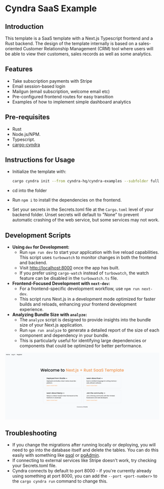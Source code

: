 # Cyndra SaaS Example

## Introduction

This template is a SaaS template with a Next.js Typescript frontend and a Rust backend.
The design of the template internally is based on a sales-oriented Customer Relationship Management (CRM) tool where
users will be able to view their customers, sales records as well as some analytics.

## Features

- Take subscription payments with Stripe
- Email session-based login
- Mailgun (email subscription, welcome email etc)
- Pre-configured frontend routes for easy transition
- Examples of how to implement simple dashboard analytics

## Pre-requisites

- Rust
- Node.js/NPM.
- Typescript.
- [cargo-cyndra](https://www.cyndra.rs)

## Instructions for Usage

- Initialize the template with:

    ```sh
    cargo cyndra init --from cyndra-hq/cyndra-examples --subfolder fullstack-templates/saas
    ```

- cd into the folder
- Run `npm i` to install the dependencies on the frontend.
- Set your secrets in the Secrets.toml file at the `Cargo.toml` level of your backend folder. Unset secrets will default
  to "None" to prevent automatic crashing of the web service, but some services may not work.

## Development Scripts

- **Using `dev` for Development:**
    - Run `npm run dev` to start your application with live reload capabilities. This script uses `turbowatch` to
      monitor changes in both the frontend and backend.
    - Visit [http://localhost:8000](http://localhost:8000) once the app has built.
    - If you prefer using `cargo-watch` instead of `turbowatch`, the watch feature can be disabled in
      the `turbowatch.ts` file.
- **Frontend-Focused Development with `next-dev`:**
    - For a frontend-specific development workflow, use `npm run next-dev`.
    - This script runs Next.js in a development mode optimized for faster builds and reloads, enhancing your frontend
      development experience.
- **Analyzing Bundle Size with `analyze`:**
    - The `analyze` script is designed to provide insights into the bundle size of your Next.js application.
    - Run `npm run analyze` to generate a detailed report of the size of each component and dependency in your bundle.
    - This is particularly useful for identifying large dependencies or components that could be optimized for better
      performance.

![Main page for Next.js + Cyndra Saas Template](./Mainpage.png)

## Troubleshooting

- If you change the migrations after running locally or deploying, you will need to go into the database itself and
  delete the tables. You can do this easily with something
  like [psql](https://www.postgresql.org/docs/current/app-psql.html) or [pgAdmin](https://www.pgadmin.org/).
- If connecting to external services like Stripe doesn't work, try checking your Secrets.toml file.
- Cyndra connects by default to port 8000 - if you're currently already using something at port 8000, you can add
  the `--port <port-number>` to the `cargo cyndra run` command to change this.
